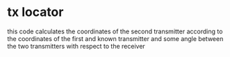 # tx locator

this code calculates the coordinates of the second transmitter according to the coordinates of the first
and known transmitter and some angle between the two transmitters with respect to the receiver

